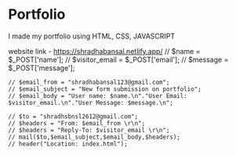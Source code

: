 # Portfolio

I made my portfolio using HTML, CSS, JAVASCRIPT

website link - https://shradhabansal.netlify.app/ 
// $name = $_POST['name'];
    // $visitor_email = $_POST['email'];
    // $message = $_POST['message'];

    // $email_from = "shradhabansal123@gmail.com";
    // $email_subject = "New form submission on portfolio";
    // $email_body = "User name: $name.\n"."User Email: $visitor_email.\n"."User Message: $message.\n";

    // $to = "shradhsbnsl2612@gmail.com";
    // $headers = "From: $email_from \r\n";
    // $headers = "Reply-To: $visitor_email \r\n";
    // mail($to,$email_subject,$email_body,$headers); 
    // header("Location: index.html");